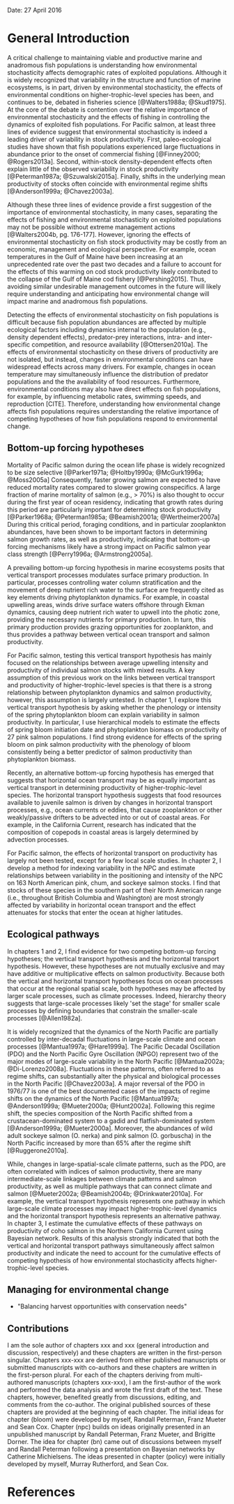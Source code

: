 <!--
General Introduction
Michael Malick

~5-10 pages
-->

Date: 27 April 2016

# General Introduction

A critical challenge to maintaining viable and productive marine and anadromous
fish populations is understanding how environmental stochasticity affects
demographic rates of exploited populations. Although it is widely recognized
that variability in the structure and function of marine ecosystems, is in part,
driven by environmental stochasticity, the effects of environmental conditions
on higher-trophic-level species has been, and continues to be, debated in
fisheries science [@Walters1988a; @Skud1975]. At the core of the debate is
contention over the relative importance of environmental stochasticity and the
effects of fishing in controlling the dynamics of exploited fish populations.
For Pacific salmon, at least three lines of evidence suggest that environmental
stochasticity is indeed a leading driver of variability in stock
productivity. First, paleo-ecological studies have shown that fish populations
experienced large fluctuations in abundance prior to the onset of commercial
fishing [@Finney2000; @Rogers2013a]. Second, within-stock density-dependent
effects often explain little of the observed variability in stock productivity
[@Peterman1987a; @Szuwalski2015a]. Finally, shifts in the underlying mean
productivity of stocks often coincide with environmental regime shifts
[@Anderson1999a; @Chavez2003a].

Although these three lines of evidence provide a first suggestion of the
importance of environmental stochasticity, in many cases, separating the effects
of fishing and environmental stochasticity on exploited populations may not be
possible without extreme management actions
[@Walters2004b, pg. 176-177]. However, ignoring the effects of environmental
stochasticity on fish stock productivity may be costly from an economic,
management and ecological perspective. For example, ocean temperatures in the
Gulf of Maine have been increasing at an unprecedented rate over the past two
decades and a failure to account for the effects of this warming on cod stock
productivity likely contributed to the collapse of the Gulf of Maine cod fishery
[@Pershing2015]. Thus, avoiding similar undesirable management outcomes in the
future will likely require understanding and anticipating how environmental
change will impact marine and anadromous fish populations.

Detecting the effects of environmental stochasticity on fish populations is
difficult because fish population abundances are affected by multiple ecological
factors including dynamics internal to the population (e.g., density dependent
effects), predator-prey interactions, intra- and inter-specific competition, and
resource availability [@Ottersen2010a]. The effects of environmental
stochasticity on these drivers of productivity are not isolated, but instead,
changes in environmental conditions can have widespread effects across many
drivers. For example, changes in ocean temperature may simultaneously influence
the distribution of predator populations and the the availability of food
resources. Furthermore, environmental conditions may also have direct effects on
fish populations, for example, by influencing metabolic rates, swimming speeds,
and reproduction [CITE]. Therefore, understanding how environmental change
affects fish populations requires understanding the relative importance of
competing hypotheses of how fish populations respond to environmental change.


## Bottom-up forcing hypotheses

Mortality of Pacific salmon during the ocean life phase is widely recognized to
be size selective [@Parker1971a; @Holtby1990a; @McGurk1996a; @Moss2005a]
Consequently, faster growing salmon are expected to have reduced mortality rates
compared to slower growing conspecifics. A large fraction of marine mortality of
salmon (e.g., > 70%) is also thought to occur during the first year of ocean
residency, indicating that growth rates during this period are particularly
important for determining stock productivity
[@Parker1968a; @Peterman1985a; @Beamish2001a; @Wertheimer2007a] During this
critical period, foraging conditions, and in particular zooplankton abundances,
have been shown to be important factors in determining salmon growth rates, as
well as productivity, indicating that bottom-up forcing mechanisms likely have a
strong impact on Pacific salmon year class strength
[@Perry1996a; @Armstrong2005a].

A prevailing bottom-up forcing hypothesis in marine ecosystems posits that
vertical transport processes modulates surface primary production. In
particular, processes controlling water column stratification and the movement
of deep nutrient rich water to the surface are frequently cited as key elements
driving phytoplankton dynamics. For example, in coastal upwelling areas, winds
drive surface waters offshore through Ekman dynamics, causing deep nutrient rich
water to upwell into the photic zone, providing the necessary nutrients for
primary production. In turn, this primary production provides grazing
opportunities for zooplankton, and thus provides a pathway between vertical
ocean transport and salmon productivity.

For Pacific salmon, testing this vertical transport hypothesis has mainly
focused on the relationships between average upwelling intensity and
productivity of individual salmon stocks with mixed results.  A key assumption
of this previous work on the links between vertical transport and productivity
of higher-trophic-level species is that there is a strong relationship between
phytoplankton dynamics and salmon productivity, however, this assumption is
largely untested.  In chapter 1, I explore this vertical transport hypothesis by
asking whether the phenology or intensity of the spring phytoplankton bloom can
explain variability in salmon productivity. In particular, I use hierarchical
models to estimate the effects of spring bloom initiation date and phytoplankton
biomass on productivity of 27 pink salmon populations. I find strong evidence
for effects of the spring bloom on pink salmon productivity with the phenology
of bloom consistently being a better predictor of salmon productivity than
phytoplankton biomass.

Recently, an alternative bottom-up forcing hypothesis has emerged that suggests
that horizontal ocean transport may be as equally important as vertical
transport in determining productivity of higher-trophic-level species. The
horizontal transport hypothesis suggests that food resources available to
juvenile salmon is driven by changes in horizontal transport processes,
e.g., ocean currents or eddies, that cause zooplankton or other weakly/passive
drifters to be advected into or out of coastal areas. For example, in the
California Current, research has indicated that the composition of copepods in
coastal areas is largely determined by advection processes.

For Pacific salmon, the effects of horizontal transport on productivity has
largely not been tested, except for a few local scale studies.  In chapter 2, I
develop a method for indexing variability in the NPC and estimate relationships
between variability in the positioning and intensity of the NPC on 163 North
American pink, chum, and sockeye salmon stocks. I find that stocks of these
species in the southern part of their North American range (i.e., throughout
British Columbia and Washington) are most strongly affected by variability in
horizontal ocean transport and the effect attenuates for stocks that enter the
ocean at higher latitudes.


## Ecological pathways

In chapters 1 and 2, I find evidence for two competing bottom-up forcing
hypotheses; the vertical transport hypothesis and the horizontal transport
hypothesis. However, these hypotheses are not mutually exclusive and may have
additive or multiplicative effects on salmon productivity. Because both the
vertical and horizontal transport hypotheses focus on ocean processes that occur
at the regional spatial scale, both hypotheses may be affected by larger scale
processes, such as climate processes. Indeed, hierarchy theory suggests that
large-scale processes likely 'set the stage' for smaller scale processes by
defining boundaries that constrain the smaller-scale processes [@Allen1982a].

It is widely recognized that the dynamics of the North Pacific are partially
controlled by inter-decadal fluctuations in large-scale climate and ocean
processes [@Mantua1997a; @Hare1999a].  The Pacific Decadal Oscillation (PDO) and
the North Pacific Gyre Oscillation (NPGO) represent two of the major modes of
large-scale variability in the North Pacific [@Mantua2002a; @Di-Lorenzo2008a].
Fluctuations in these patterns, often referred to as regime shifts, can
substantially alter the physical and biological processes in the North Pacific
[@Chavez2003a]. A major reversal of the PDO in 1976/77 is one of the best
documented cases of the impacts of regime shifts on the dynamics of the North
Pacific [@Mantua1997a; @Anderson1999a; @Mueter2000a; @Hunt2002a].  Following
this regime shift, the species composition of the North Pacific shifted from a
crustacean-dominated system to a gadid and flatfish-dominated system
[@Anderson1999a; @Mueter2000a].  Moreover, the abundances of wild adult sockeye
salmon (O. nerka) and pink salmon (O. gorbuscha) in the North Pacific increased
by more than 65% after the regime shift [@Ruggerone2010a].

While, changes in large-spatial-scale climate patterns, such as the PDO, are
often correlated with indices of salmon productivity, there are many
intermediate-scale linkages between climate patterns and salmon productivity, as
well as multiple pathways that can connect climate and salmon
[@Mueter2002a; @Beamish2004b; @Drinkwater2010a]. For example, the vertical
transport hypothesis represents one pathway in which large-scale climate
processes may impact higher-trophic-level dynamics and the horizontal transport
hypothesis represents an alternative pathway. In chapter 3, I estimate the
cumulative effects of these pathways on productivity of coho salmon in the
Northern California Current using Bayesian network. Results of this analysis
strongly indicated that both the vertical and horizontal transport pathways
simultaneously affect salmon productivity and indicate the need to account for
the cumulative effects of competing hypothesis of how environmental
stochasticity affects higher-trophic-level species.


## Managing for environmental change
- "Balancing harvest opportunities with conservation needs"


## Contributions

I am the sole author of chapters xxx and xxx (general introduction and
discussion, respectively) and these chapters are written in the first-person
singular. Chapters xxx-xxx are derived from either published manuscripts or
submitted manuscripts with co-authors and these chapters are written in the
first-person plural. For each of the chapters deriving from multi-authored
manuscripts (chapters xxx-xxx), I am the first-author of the work and performed
the data analysis and wrote the first draft of the text. These chapters,
however, benefited greatly from discussions, editing, and comments from the
co-author. The original published sources of these chapters are provided at the
beginning of each chapter. The initial ideas for chapter (bloom) were developed
by myself, Randall Peterman, Franz Mueter and Sean Cox. Chapter (npc) builds on
ideas originally presented in an unpublished manuscript by Randall Peterman,
Franz Mueter, and Brigitte Dorner. The idea for chapter (bn) came out of
discussions between myself and Randall Peterman following a presentation on
Bayesian networks by Catherine Michielsens. The ideas presented in chapter
(policy) were initially developed by myself, Murray Rutherford, and Sean Cox.

# References

